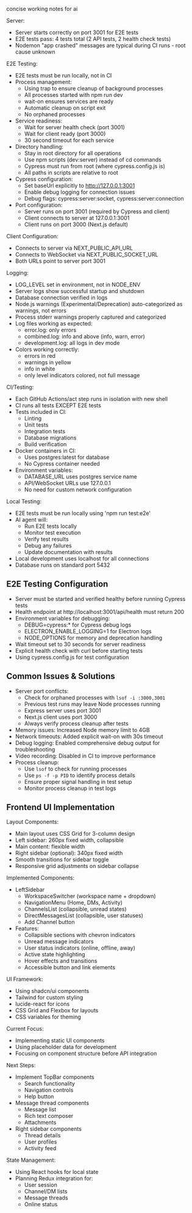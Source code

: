 concise working notes for ai

Server:

- Server starts correctly on port 3001 for E2E tests
- E2E tests pass: 4 tests total (2 API tests, 2 health check tests)
- Nodemon "app crashed" messages are typical during CI runs - root cause unknown

E2E Testing:

- E2E tests must be run locally, not in CI
- Process management:
  - Using trap to ensure cleanup of background processes
  - All processes started with npm run dev
  - wait-on ensures services are ready
  - Automatic cleanup on script exit
  - No orphaned processes
- Service readiness:
  - Wait for server health check (port 3001)
  - Wait for client ready (port 3000)
  - 30 second timeout for each service
- Directory handling:
  - Stay in root directory for all operations
  - Use npm scripts (dev:server) instead of cd commands
  - Cypress must run from root (where cypress.config.js is)
  - All paths in scripts are relative to root
- Cypress configuration:
  - Set baseUrl explicitly to http://127.0.0.1:3001
  - Enable debug logging for connection issues
  - Debug flags: cypress:server:socket, cypress:server:connection
- Port configuration:
  - Server runs on port 3001 (required by Cypress and client)
  - Client connects to server at 127.0.0.1:3001
  - Client runs on port 3000 (Next.js default)

Client Configuration:

- Connects to server via NEXT_PUBLIC_API_URL
- Connects to WebSocket via NEXT_PUBLIC_SOCKET_URL
- Both URLs point to server port 3001

Logging:

- LOG_LEVEL set in environment, not in NODE_ENV
- Server logs show successful startup and shutdown
- Database connection verified in logs
- Node.js warnings (Experimental/Deprecation) auto-categorized as warnings, not errors
- Process stderr warnings properly captured and categorized
- Log files working as expected:
  - error.log: only errors
  - combined.log: info and above (info, warn, error)
  - development.log: all logs in dev mode
- Colors working correctly:
  - errors in red
  - warnings in yellow
  - info in white
  - only level indicators colored, not full message

CI/Testing:

- Each GitHub Actions/act step runs in isolation with new shell
- CI runs all tests EXCEPT E2E tests
- Tests included in CI:
  - Linting
  - Unit tests
  - Integration tests
  - Database migrations
  - Build verification
- Docker containers in CI:
  - Uses postgres:latest for database
  - No Cypress container needed
- Environment variables:
  - DATABASE_URL uses postgres service name
  - API/WebSocket URLs use 127.0.0.1
  - No need for custom network configuration

Local Testing:

- E2E tests must be run locally using 'npm run test:e2e'
- AI agent will:
  - Run E2E tests locally
  - Monitor test execution
  - Verify test results
  - Debug any failures
  - Update documentation with results
- Local development uses localhost for all connections
- Database runs on standard port 5432

## E2E Testing Configuration

- Server must be started and verified healthy before running Cypress tests
- Health endpoint at http://localhost:3001/api/health must return 200
- Environment variables for debugging:
  - DEBUG=cypress:\* for Cypress debug logs
  - ELECTRON_ENABLE_LOGGING=1 for Electron logs
  - NODE_OPTIONS for memory and deprecation handling
- Wait timeout set to 30 seconds for server readiness
- Explicit health check with curl before starting tests
- Using cypress.config.js for test configuration

## Common Issues & Solutions

- Server port conflicts:
  - Check for orphaned processes with `lsof -i :3000,3001`
  - Previous test runs may leave Node processes running
  - Express server uses port 3001
  - Next.js client uses port 3000
  - Always verify process cleanup after tests
- Memory issues: Increased Node memory limit to 4GB
- Network timeouts: Added explicit wait-on with 30s timeout
- Debug logging: Enabled comprehensive debug output for troubleshooting
- Video recording: Disabled in CI to improve performance
- Process cleanup:
  - Use `lsof` to check for running processes
  - Use `ps -f -p PID` to identify process details
  - Ensure proper signal handling in test setup
  - Monitor process cleanup in test logs

## Frontend UI Implementation

Layout Components:

- Main layout uses CSS Grid for 3-column design
- Left sidebar: 260px fixed width, collapsible
- Main content: flexible width
- Right sidebar (optional): 340px fixed width
- Smooth transitions for sidebar toggle
- Responsive grid adjustments on sidebar collapse

Implemented Components:

- LeftSidebar
  - WorkspaceSwitcher (workspace name + dropdown)
  - NavigationMenu (Home, DMs, Activity)
  - ChannelsList (collapsible, unread states)
  - DirectMessagesList (collapsible, user statuses)
  - Add Channel button
- Features:
  - Collapsible sections with chevron indicators
  - Unread message indicators
  - User status indicators (online, offline, away)
  - Active state highlighting
  - Hover effects and transitions
  - Accessible button and link elements

UI Framework:

- Using shadcn/ui components
- Tailwind for custom styling
- lucide-react for icons
- CSS Grid and Flexbox for layouts
- CSS variables for theming

Current Focus:

- Implementing static UI components
- Using placeholder data for development
- Focusing on component structure before API integration

Next Steps:

- Implement TopBar components
  - Search functionality
  - Navigation controls
  - Help button
- Message thread components
  - Message list
  - Rich text composer
  - Attachments
- Right sidebar components
  - Thread details
  - User profiles
  - Activity feed

State Management:

- Using React hooks for local state
- Planning Redux integration for:
  - User session
  - Channel/DM lists
  - Message threads
  - Online status

